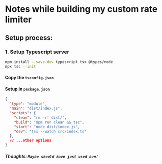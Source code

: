 # Notes while building my custom rate limiter

## Setup process:

### 1. Setup Typescript server

```sh
npm install --save-dev typescript tsx @types/node
npx tsc --init
```

#### Copy the `tsconfig.json`

#### Setup in `package.json`
```json
{
  "type": "module",
  "main": "dist/index.js",
  "scripts": {
    "clean": "rm -rf dist/",
    "build": "npm run clean && tsc",
    "start": "node dist/index.js",
    "dev": "tsx --watch src/index.ts"
  },
  // ...other options
}
```

##### Thoughts: `Maybe should have just used bun!`